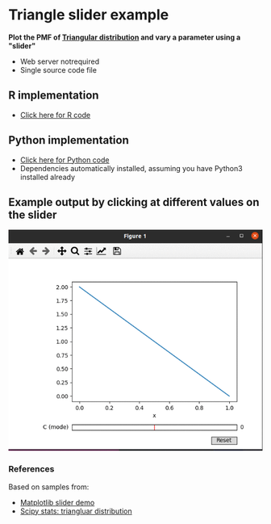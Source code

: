 # Triangle slider example
**Plot the PMF of [Triangular distribution](https://en.wikipedia.org/wiki/Triangular_distribution) and vary a parameter using a "slider"**
* Web server notrequired
* Single source code file

## R implementation
* [Click here for R code](https://github.com/bcgov/wps-research/blob/master/doc/emily/triangle_slider.R)


## Python implementation
* [Click here for Python code](https://github.com/bcgov/wps-research/blob/master/doc/emily/triangle_slider.py)
* Dependencies automatically installed, assuming you have Python3 installed already

## Example output by clicking at different values on the slider
<img src="triangle.gif" width="650">

### References
Based on samples from:
* [Matplotlib slider demo](https://matplotlib.org/stable/gallery/widgets/slider_demo.html)
* [Scipy stats: triangluar distribution](https://docs.scipy.org/doc/scipy/reference/generated/scipy.stats.triang.html)
